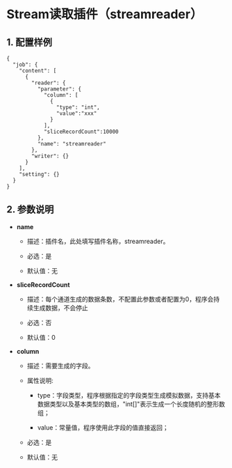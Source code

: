 # Stream读取插件（streamreader）

## 1. 配置样例

```
{
  "job": {
    "content": [
      {
        "reader": {
          "parameter": {
            "column": [
              {
                "type": "int",
                "value":"xxx"
              }
            ],
            "sliceRecordCount":10000
          },
          "name": "streamreader"
        },
        "writer": {}
      }
    ],
    "setting": {}
  }
}
```

## 2. 参数说明

* **name**
  
  * 描述：插件名，此处填写插件名称，streamreader。
  
  * 必选：是 
  
  * 默认值：无 

* **sliceRecordCount**
  
  * 描述：每个通道生成的数据条数，不配置此参数或者配置为0，程序会持续生成数据，不会停止
  
  * 必选：否
  
  * 默认值：0

* **column**
  
  * 描述：需要生成的字段。
  
  * 属性说明:
    
    * type：字段类型，程序根据指定的字段类型生成模拟数据，支持基本数据类型以及基本类型的数组，"int[]"表示生成一个长度随机的整形数组；
    
    * value：常量值，程序使用此字段的值直接返回；
  
  * 必选：是
  
  * 默认值：无
